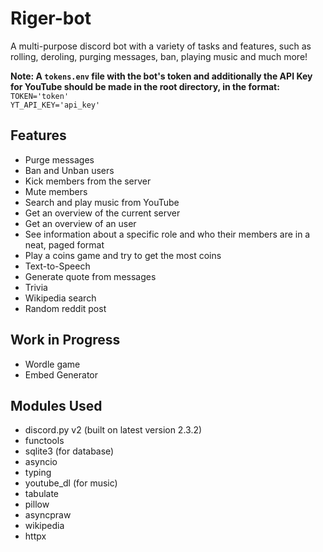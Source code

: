 # Riger-bot
 A multi-purpose discord bot with a variety of tasks and features, such as rolling, deroling, purging messages, ban, playing music and much more!

 <b>Note: A `tokens.env` file with the bot's token and additionally the API Key for YouTube should be made in the root directory, in the format:</b>
 `TOKEN='token'`<br>
 `YT_API_KEY='api_key'`

## Features
- Purge messages
- Ban and Unban users
- Kick members from the server
- Mute members
- Search and play music from YouTube
- Get an overview of the current server
- Get an overview of an user
- See information about a specific role and who their members are in a neat, paged format
- Play a coins game and try to get the most coins
- Text-to-Speech
- Generate quote from messages
- Trivia
- Wikipedia search
- Random reddit post

## Work in Progress
- Wordle game
- Embed Generator


## Modules Used
- discord.py v2 (built on latest version 2.3.2)
- functools
- sqlite3 (for database)
- asyncio
- typing
- youtube_dl (for music)
- tabulate
- pillow
- asyncpraw
- wikipedia
- httpx
